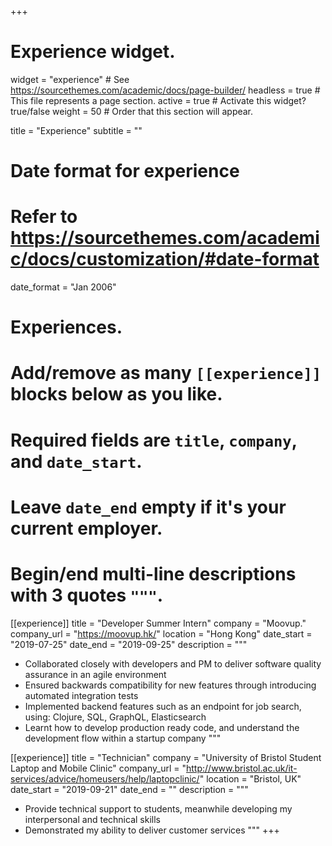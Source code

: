 +++
# Experience widget.
widget = "experience"  # See https://sourcethemes.com/academic/docs/page-builder/
headless = true  # This file represents a page section.
active = true  # Activate this widget? true/false
weight = 50  # Order that this section will appear.

title = "Experience"
subtitle = ""

# Date format for experience
#   Refer to https://sourcethemes.com/academic/docs/customization/#date-format
date_format = "Jan 2006"

# Experiences.
#   Add/remove as many `[[experience]]` blocks below as you like.
#   Required fields are `title`, `company`, and `date_start`.
#   Leave `date_end` empty if it's your current employer.
#   Begin/end multi-line descriptions with 3 quotes `"""`.
[[experience]]
  title = "Developer Summer Intern"
  company = "Moovup."
  company_url = "https://moovup.hk/"
  location = "Hong Kong"
  date_start = "2019-07-25"
  date_end = "2019-09-25"
  description = """
  * Collaborated closely with developers and PM to deliver software quality assurance in an agile environment
  * Ensured backwards compatibility for new features through introducing automated integration tests
  * Implemented backend features such as an endpoint for job search, using: Clojure, SQL, GraphQL, Elasticsearch
  * Learnt how to develop production ready code, and understand the development flow within a startup company
  """

[[experience]]
  title = "Technician"
  company = "University of Bristol Student Laptop and Mobile Clinic"
  company_url = "http://www.bristol.ac.uk/it-services/advice/homeusers/help/laptopclinic/"
  location = "Bristol, UK"
  date_start = "2019-09-21"
  date_end = ""
  description = """
  * Provide technical support to students, meanwhile developing my interpersonal and technical skills
  * Demonstrated my ability to deliver customer services
  """
+++
